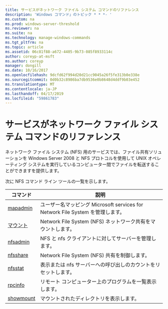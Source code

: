 ```yaml
---
title: サービスがネットワーク ファイル システム コマンドのリファレンス
description: 'Windows コマンド」のトピック * * *- '
ms.custom: na
ms.prod: windows-server-threshold
ms.reviewer: na
ms.suite: na
ms.technology: manage-windows-commands
ms.tgt_pltfrm: na
ms.topic: article
ms.assetid: 06c81f88-a672-4405-9b73-085f8933114c
author: coreyp-at-msft
ms.author: coreyp
manager: dongill
ms.date: 10/16/2017
ms.openlocfilehash: 9dcfd62f994d20d21cc9045a26f5fe313b0e338e
ms.sourcegitcommit: 0d0b32c8986ba7db9536e0b8648d4ddf9b03e452
ms.translationtype: MT
ms.contentlocale: ja-JP
ms.lasthandoff: 04/17/2019
ms.locfileid: "59861783"
---
```

# <a name="services-for-network-file-system-command-reference"></a>サービスがネットワーク ファイル システム コマンドのリファレンス



ネットワーク ファイル システム (NFS) 用のサービスでは、ファイル共有ソリューションを Windows Server 2008 と NFS プロトコルを使用して UNIX オペレーティング システムを実行しているコンピューター間でファイルを転送することができますを提供します。

次に NFS コマンド ライン ツールの一覧を示します。

|コマンド|説明|
|-------|-----------|
|[mapadmin](mapadmin.md)|ユーザー名マッピング Microsoft services for Network File System を管理します。|
|[マウント](mount.md)|Network File System (NFS) ネットワーク共有をマウントします。|
|[nfsadmin](nfsadmin.md)|NFS と nfs クライアントに対してサーバーを管理します。|
|[nfsshare](nfsshare.md)|Network File System (NFS) 共有を制御します。|
|[nfsstat](nfsstat.md)|表示または nfs サーバーへの呼び出しのカウントをリセットします。|
|[rpcinfo](rpcinfo.md)|リモート コンピューター上のプログラムを一覧表示します。|
|[showmount](showmount.md)|マウントされたディレクトリを表示します。|

